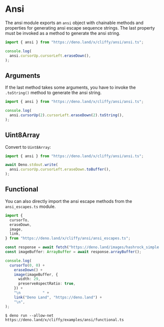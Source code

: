 # Ansi

The ansi module exports an `ansi` object with chainable methods and properties
for generating ansi escape sequence strings. The last property must be invoked
as a method to generate the ansi string.

```typescript
import { ansi } from "https://deno.land/x/cliffy/ansi/ansi.ts";

console.log(
  ansi.cursorUp.cursorLeft.eraseDown(),
);
```

## Arguments

If the last method takes some arguments, you have to invoke the `.toString()`
method to generate the ansi string.

```typescript
import { ansi } from "https://deno.land/x/cliffy/ansi/ansi.ts";

console.log(
  ansi.cursorUp(2).cursorLeft.eraseDown(2).toString(),
);
```

## Uint8Array

Convert to `Uint8Array`:

```typescript
import { ansi } from "https://deno.land/x/cliffy/ansi/ansi.ts";

await Deno.stdout.write(
  ansi.cursorUp.cursorLeft.eraseDown.toBuffer(),
);
```

## Functional

You can also directly import the ansi escape methods from the `ansi_escapes.ts`
module.

```typescript
import {
  cursorTo,
  eraseDown,
  image,
  link,
} from "https://deno.land/x/cliffy/ansi/ansi_escapes.ts";

const response = await fetch("https://deno.land/images/hashrock_simple.png");
const imageBuffer: ArrayBuffer = await response.arrayBuffer();

console.log(
  cursorTo(0, 0) +
    eraseDown() +
    image(imageBuffer, {
      width: 29,
      preserveAspectRatio: true,
    }) +
    "\n          " +
    link("Deno Land", "https://deno.land") +
    "\n",
);
```

```console
$ deno run --allow-net https://deno.land/x/cliffy/examples/ansi/functional.ts
```
